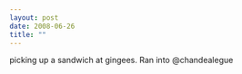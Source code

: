 ```yaml
---
layout: post
date: 2008-06-26
title: ""
---
```

picking up a sandwich at gingees. Ran into @chandealegue